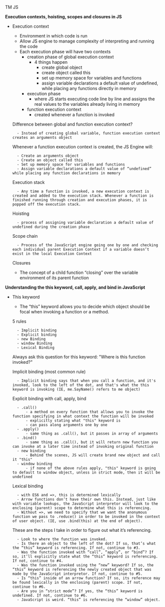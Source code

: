 TM JS

<strong>Execution contexts, hoisting, scopes and closures in JS</strong>

- Execution context

    - Environment in which code is run
    - Allow JS engine to manage complexity of interpreting and running the code
    - Each execution phase will have two contexts
        - creation phase of global execution context
            - 4 things happen
                - create global object
                - create object called this
                - set up memory space for variables and functions
                - assign variable declarations a default value of undefined, while placing any functions directly in memory
        - execution phase
            - where JS starts executing code line by line and assigns the real values to the variables already living in memory
        - function execution context
            - created whenever a function is invoked

    Difference between global and function execution context?

        - Instead of creating global variable, function execution context creates an arguments object

    Whenever a function execution context is created, the JS Engine will: 

        - Create an arguments object
        - Create an object called this
        - Set up memory space for variables and functions
        - Assign variable declarations a default value of “undefined” while placing any function declarations in memory

    Execution stack

        - Any time a function is invoked, a new execution context is created and added to the execution stack. Whenever a function is finished running through creation and execution phases, it is popped off the execution stack.

    Hoisting

        - process of assigning variable declaration a default value of undefined during the creation phase

    Scope chain

        - Process of the JavaScript engine going one by one and checking each individual parent Execution Context if a variable doesn’t exist in the local Execution Context

    Closures
     - The concept of a child function “closing” over the variable environment of its parent function

<strong>Understanding the this keyword, call, apply, and bind in JavaScript</strong>
  
- This keyword

    - The “this” keyword allows you to decide which object should be focal when invoking a function or a method.
    
    5 rules

        - Implicit binding
        - Explicit binding
        - new Binding
        - window Binding
        - Lexical Binding        

    Always ask this question for this keyword: "Where is this function invoked?"

    Implicit binding (most common rule)

        - Implicit binding says that when you call a function, and it's invoked, look to the left of the dot, and that's what the this keyword is invoking (IE, me.SayName() refers to me object)

    Explicit binding with call, apply, bind

        - .call()
            - a method on every function that allows you to invoke the function specifying in what context the function will be invoked
            - explicitly stating what "this" keyword is
            - can pass along arguments one by one
        - .apply()
            - same thing as .call(), but it passes in array of arguments 
        - .bind()
            - same thing as .call(), but it will return new function you can invoke at a later time instead of invoking original function
        - new binding
            - Behind the scenes, JS will create brand new object and call it "this"
        - window binding
            - if none of the above rules apply, "this" keyword is going to default to window object, unless in strict mode, then it will be undefined
            
    Lexical binding

        - with ES6 and =>, this is determined lexically
        - Arrow functions don’t have their own this. Instead, just like with variable lookups, the JavaScript interpretor will look to the enclosing (parent) scope to determine what this is referencing.
        - Without =>, we need to specify that we want the anonymous function we pass to .reduce() in order to be invoked in the context of user object. (IE, use .bind(this) at the end of object).

    These are the steps I take in order to figure out what it’s referencing.

        - Look to where the function was invoked.
        - Is there an object to the left of the dot? If so, that’s what the “this” keyword is referencing. If not, continue to #3.
        - Was the function invoked with “call”, “apply”, or “bind”? If so, it’ll explicitly state what the “this” keyword is referencing. If not, continue to #4.
        - Was the function invoked using the “new” keyword? If so, the “this” keyword is referencing the newly created object that was made by the JavaScript interpretor. If not, continue to #5.
        - Is “this” inside of an arrow function? If so, its reference may be found lexically in the enclosing (parent) scope. If not, continue to #6.
        - Are you in “strict mode”? If yes, the “this” keyword is undefined. If not, continue to #6.
        - JavaScript is weird. “this” is referencing the “window” object.